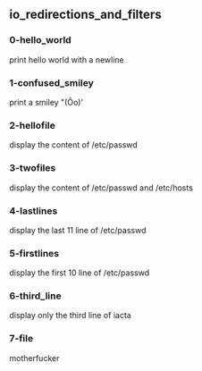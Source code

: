 ## io_redirections_and_filters

### 0-hello_world
print hello world with a newline

### 1-confused_smiley
print a smiley "(Ôo)'

### 2-hellofile
display the content of /etc/passwd

### 3-twofiles
display the content of /etc/passwd and /etc/hosts

### 4-lastlines
display the last 11 line of /etc/passwd

### 5-firstlines
display the first 10 line of /etc/passwd

### 6-third_line
display only the third line of iacta

### 7-file
motherfucker
